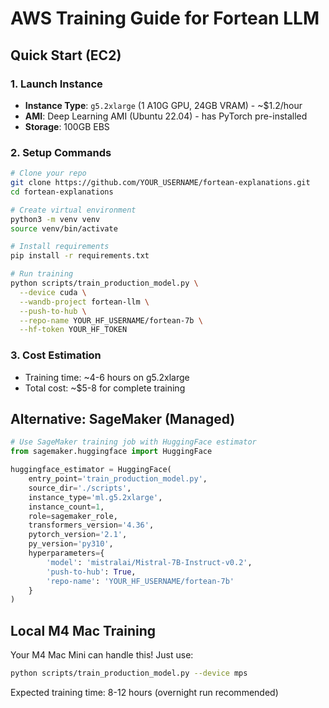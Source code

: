 # AWS Training Guide for Fortean LLM

## Quick Start (EC2)

### 1. Launch Instance
- **Instance Type**: `g5.2xlarge` (1 A10G GPU, 24GB VRAM) - ~$1.2/hour
- **AMI**: Deep Learning AMI (Ubuntu 22.04) - has PyTorch pre-installed
- **Storage**: 100GB EBS

### 2. Setup Commands
```bash
# Clone your repo
git clone https://github.com/YOUR_USERNAME/fortean-explanations.git
cd fortean-explanations

# Create virtual environment
python3 -m venv venv
source venv/bin/activate

# Install requirements
pip install -r requirements.txt

# Run training
python scripts/train_production_model.py \
  --device cuda \
  --wandb-project fortean-llm \
  --push-to-hub \
  --repo-name YOUR_HF_USERNAME/fortean-7b \
  --hf-token YOUR_HF_TOKEN
```

### 3. Cost Estimation
- Training time: ~4-6 hours on g5.2xlarge
- Total cost: ~$5-8 for complete training

## Alternative: SageMaker (Managed)

```python
# Use SageMaker training job with HuggingFace estimator
from sagemaker.huggingface import HuggingFace

huggingface_estimator = HuggingFace(
    entry_point='train_production_model.py',
    source_dir='./scripts',
    instance_type='ml.g5.2xlarge',
    instance_count=1,
    role=sagemaker_role,
    transformers_version='4.36',
    pytorch_version='2.1',
    py_version='py310',
    hyperparameters={
        'model': 'mistralai/Mistral-7B-Instruct-v0.2',
        'push-to-hub': True,
        'repo-name': 'YOUR_HF_USERNAME/fortean-7b'
    }
)
```

## Local M4 Mac Training

Your M4 Mac Mini can handle this! Just use:
```bash
python scripts/train_production_model.py --device mps
```

Expected training time: 8-12 hours (overnight run recommended)